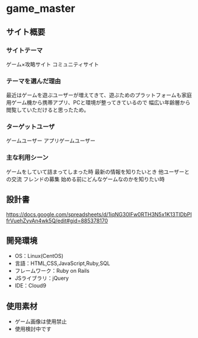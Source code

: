 
# game_master

## サイト概要
### サイトテーマ
ゲーム×攻略サイト
コミュニティサイト

### テーマを選んだ理由
最近はゲームを遊ぶユーザーが増えてきて、遊ぶためのプラットフォームも家庭用ゲーム機から携帯アプリ、PCと環境が整ってきているので
幅広い年齢層から閲覧していただけると思ったため。


### ターゲットユーザ
ゲームユーザー
アプリゲームユーザー

### 主な利用シーン
ゲームをしていて詰まってしまった時
最新の情報を知りたいとき
他ユーザーとの交流
フレンドの募集
始める前にどんなゲームなのかを知りたい時

## 設計書
https://docs.google.com/spreadsheets/d/1iqNG30lFw0RTH3N5x1K13TIDbPIfrVuehZyvAn4wk5Q/edit#gid=885378170

## 開発環境
- OS：Linux(CentOS)
- 言語：HTML,CSS,JavaScript,Ruby,SQL
- フレームワーク：Ruby on Rails
- JSライブラリ：jQuery
- IDE：Cloud9

## 使用素材
- ゲーム画像は使用禁止
- 使用検討中です